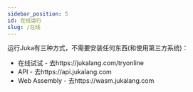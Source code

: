 ```yaml
---
sidebar_position: 5
id: 在线运行
slug: /在线
---
```


运行Juka有三种方式，不需要安装任何东西(和使用第三方系统)：

- 在线试试 - 去https://jukalang.com/tryonline
- API - 去https://api.jukalang.com
- Web Assembly - 去https://wasm.jukalang.com